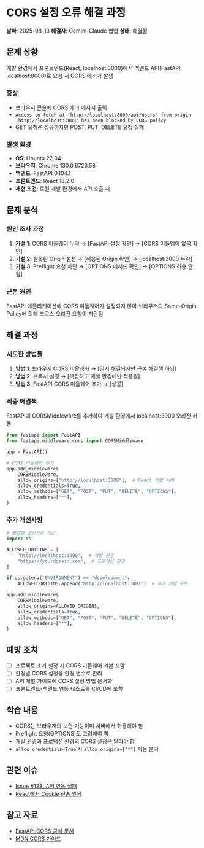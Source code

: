 # CORS 설정 오류 해결 과정

**날짜**: 2025-08-13
**해결자**: Gemini-Claude 협업
**상태**: 해결됨

## 문제 상황
개발 환경에서 프론트엔드(React, localhost:3000)에서 백엔드 API(FastAPI, localhost:8000)로 요청 시 CORS 에러가 발생

### 증상
- 브라우저 콘솔에 CORS 에러 메시지 출력
- `Access to fetch at 'http://localhost:8000/api/users' from origin 'http://localhost:3000' has been blocked by CORS policy`
- GET 요청은 성공하지만 POST, PUT, DELETE 요청 실패

### 발생 환경
- **OS**: Ubuntu 22.04
- **브라우저**: Chrome 130.0.6723.58
- **백엔드**: FastAPI 0.104.1
- **프론트엔드**: React 18.2.0
- **재현 조건**: 로컬 개발 환경에서 API 호출 시

## 문제 분석

### 원인 조사 과정
1. **가설 1**: CORS 미들웨어 누락 → [FastAPI 설정 확인] → [CORS 미들웨어 없음 확인]
2. **가설 2**: 잘못된 Origin 설정 → [허용된 Origin 확인] → [localhost:3000 누락]
3. **가설 3**: Preflight 요청 차단 → [OPTIONS 메서드 확인] → [OPTIONS 허용 안됨]

### 근본 원인
FastAPI 애플리케이션에 CORS 미들웨어가 설정되지 않아 브라우저의 Same-Origin Policy에 의해 크로스 오리진 요청이 차단됨

## 해결 과정

### 시도한 방법들
1. **방법 1**: 브라우저 CORS 비활성화 → [임시 해결되지만 근본 해결책 아님]
2. **방법 2**: 프록시 설정 → [복잡하고 개발 환경에만 적용됨]
3. **방법 3**: FastAPI CORS 미들웨어 추가 → [성공]

### 최종 해결책
FastAPI에 CORSMiddleware를 추가하여 개발 환경에서 localhost:3000 오리진 허용

```python
from fastapi import FastAPI
from fastapi.middleware.cors import CORSMiddleware

app = FastAPI()

# CORS 미들웨어 추가
app.add_middleware(
    CORSMiddleware,
    allow_origins=["http://localhost:3000"],  # React 개발 서버
    allow_credentials=True,
    allow_methods=["GET", "POST", "PUT", "DELETE", "OPTIONS"],
    allow_headers=["*"],
)
```

### 추가 개선사항
```python
# 환경별 설정으로 개선
import os

ALLOWED_ORIGINS = [
    "http://localhost:3000",  # 개발 환경
    "https://yourdomain.com",  # 프로덕션 환경
]

if os.getenv("ENVIRONMENT") == "development":
    ALLOWED_ORIGINS.append("http://localhost:3001")  # 추가 개발 포트

app.add_middleware(
    CORSMiddleware,
    allow_origins=ALLOWED_ORIGINS,
    allow_credentials=True,
    allow_methods=["GET", "POST", "PUT", "DELETE", "OPTIONS"],
    allow_headers=["*"],
)
```

## 예방 조치
- [ ] 프로젝트 초기 설정 시 CORS 미들웨어 기본 포함
- [ ] 환경별 CORS 설정을 환경 변수로 관리
- [ ] API 개발 가이드에 CORS 설정 방법 문서화
- [ ] 프론트엔드-백엔드 연동 테스트를 CI/CD에 포함

## 학습 내용
- CORS는 브라우저의 보안 기능이며 서버에서 허용해야 함
- Preflight 요청(OPTIONS)도 고려해야 함
- 개발 환경과 프로덕션 환경의 CORS 설정은 달라야 함
- `allow_credentials=True` 시 `allow_origins=["*"]` 사용 불가

## 관련 이슈
- [Issue #123: API 연동 실패](https://github.com/project/issues/123)
- [React에서 Cookie 전송 안됨](../problem-solving/2025-08-12-cookie-credentials-issue.md)

## 참고 자료
- [FastAPI CORS 공식 문서](https://fastapi.tiangolo.com/tutorial/cors/)
- [MDN CORS 가이드](https://developer.mozilla.org/en-US/docs/Web/HTTP/CORS)